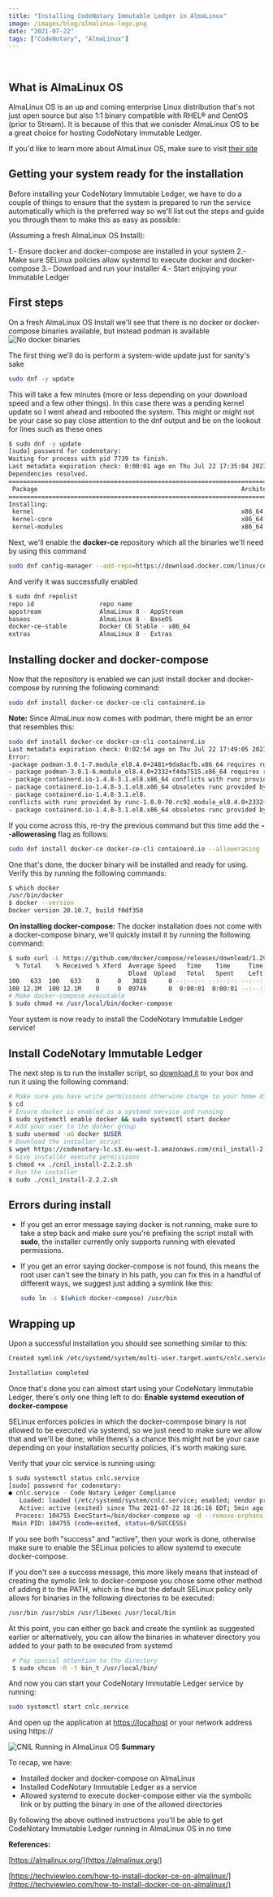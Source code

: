 ```yaml
---
title: "Installing CodeNotary Immutable Ledger in AlmaLinux"
image: /images/blog/almalinux-logo.png
date: "2021-07-22"
tags: ["CodeNotary", "AlmaLinux"]
---
```


 

## **What is AlmaLinux OS**

AlmaLinux OS is an up and coming enterprise Linux distribution that's not just open source but also 1:1 binary compatible with RHEL® and CentOS (prior to Stream). It is because of this that we conisder AlmaLinux OS to be a great choice for hosting CodeNotary Immutable Ledger.

If you'd like to learn more about AlmaLinux OS, make sure to visit [their site](https://almalinux.org/)

## **Getting your system ready for the installation**

Before installing your CodeNotary Immutable Ledger, we have to do a couple of things to ensure that the system is prepared to run the service automatically which is the preferred way so we'll list out the steps and guide you through them to make this as easy as possible:

(Assuming a fresh AlmaLinux OS Install):

1.- Ensure docker and docker-compose are installed in your system
2.- Make sure SELinux policies allow systemd to execute docker and docker-compose
3.- Download and run your installer
4.- Start enjoying your Immutable Ledger

## **First steps**

On a fresh AlmaLinux OS Install we'll see that there is no docker or docker-compose binaries available, but instead podman is available
![No docker binaries](/images/blog/almalinux-no-docker.png)

The first thing we'll do is perform a system-wide update just for sanity's sake

```bash
sudo dnf -y update
```

This will take a few minutes (more or less depending on your download speed and a few other things). In this case there was a pending kernel update so I went ahead and rebooted the system. This might or might not be your case so pay close attention to the dnf output and be on the lookout for lines such as these ones

```bash
$ sudo dnf -y update
[sudo] password for codenotary:
Waiting for process with pid 7739 to finish.
Last metadata expiration check: 0:00:01 ago on Thu Jul 22 17:35:04 2021.
Dependencies resolved.
=====================================================================================================================================================================================================================================
 Package                                                        Architecture                            Version                                                                     Repository                                  Size
=====================================================================================================================================================================================================================================
Installing:
 kernel                                                         x86_64                                  4.18.0-305.10.2.el8_4                                                       baseos                                     5.9 M
 kernel-core                                                    x86_64                                  4.18.0-305.10.2.el8_4                                                       baseos                                      36 M
 kernel-modules                                                 x86_64                                  4.18.0-305.10.2.el8_4                                                       baseos                                      28 M
```

Next, we'll enable the **docker-ce** repository which all the binaries we'll  need by using this command

```bash
sudo dnf config-manager --add-repo=https://download.docker.com/linux/centos/docker-ce.repo
```

And verify it was successfully enabled

```bash
$ sudo dnf repolist
repo id                  repo name
appstream                AlmaLinux 8 - AppStream
baseos                   AlmaLinux 8 - BaseOS
docker-ce-stable         Docker CE Stable - x86_64
extras                   AlmaLinux 8 - Extras

```

## **Installing docker and docker-compose**

Now that the repository is enabled we can just install docker and docker-compose by running the following command:

```bash
sudo dnf install docker-ce docker-ce-cli containerd.io
```

**Note:** Since AlmaLinux now comes with podman, there might be an error that resembles this:

```bash
sudo dnf install docker-ce docker-ce-cli containerd.io
Last metadata expiration check: 0:02:54 ago on Thu Jul 22 17:49:05 2021.
Error:
-package podman-3.0.1-7.module_el8.4.0+2481+9da8acfb.x86_64 requires runc >= 1.0.0-57, but none of the providers can be installed
- package podman-3.0.1-6.module_el8.4.0+2332+f4da7515.x86_64 requires runc >= 1.0.0-57, but none of the providers can be installed
- package containerd.io-1.4.8-3.1.el8.x86_64 conflicts with runc provided by runc-1.0.0-73.rc93.module_el8.4.0+2481+9da8acfb.x86_64
- package containerd.io-1.4.8-3.1.el8.x86_64 obsoletes runc provided by runc-1.0.0-73.rc93.module_el8.4.0+2481+9da8acfb.x86_64
- package containerd.io-1.4.8-3.1.el8.
conflicts with runc provided by runc-1.0.0-70.rc92.module_el8.4.0+2332+f4da7515.x86_64
- package containerd.io-1.4.8-3.1.el8.x86_64 obsoletes runc provided by runc-1.0.0-70.rc92.module_el8.4.0+2332+f4da7515.x86_64
```

If you come across this, re-try the previous command but this time add the **--allowerasing** flag as follows:

```bash
sudo dnf install docker-ce docker-ce-cli containerd.io --allowerasing
```

One that's done, the docker binary will be installed and ready for using. Verify this by running the following commands:

```bash
$ which docker
/usr/bin/docker
$ docker --version
Docker version 20.10.7, build f0df350
```

**On installing docker-compose:** The docker installation does not come with a docker-compose binary, we'll quickly install it by running the following command:

```bash
$ sudo curl -L https://github.com/docker/compose/releases/download/1.29.2/docker-compose-`uname -s`-`uname -m` -o /usr/local/bin/docker-compose
  % Total    % Received % Xferd  Average Speed   Time    Time     Time  Current
                                 Dload  Upload   Total   Spent    Left  Speed
100   633  100   633    0     0   3028      0 --:--:-- --:--:-- --:--:--  3028
100 12.1M  100 12.1M    0     0  8974k      0  0:00:01  0:00:01 --:--:-- 17.6M
# Make docker-compose executable
$ sudo chmod +x /usr/local/bin/docker-compose
```

Your system is now ready to install the CodeNotary Immutable Ledger service!

## **Install CodeNotary Immutable Ledger**

The next step is to run the installer script, so [download it](https://codenotary-lc.s3.eu-west-1.amazonaws.com/cnil_install-2.2.2.sh) to your box and run it using the following command:

```bash
# Make sure you have write permissions otherwise change to your home directory
$ cd
# Ensure docker is enabled as a systemd service and running
$ sudo systemctl enable docker && sudo systemctl start docker
# Add your user to the docker group
$ sudo usermod -aG docker $USER
# Download the installer script
$ wget https://codenotary-lc.s3.eu-west-1.amazonaws.com/cnil_install-2.2.2.sh
# Give installer execute permissions
$ chmod +x ./cnil_install-2.2.2.sh
# Run the installer
$ sudo ./cnil_install-2.2.2.sh

```

## **Errors during install**

* If you get an error message saying docker is not running, make sure to take a step back and make sure you're prefixing the script install with **sudo**, the installer currently only supports running with elevated permissions.

* If you get an error saying docker-compose is not found, this means the root user can't see the binary in his path, you can fix this in a handful of different ways, we suggest just adding a symlink like this:

    ```bash
    sudo ln -s $(which docker-compose) /usr/bin
    ```

## Wrapping up

Upon a successful installation you should see something similar to this:

```bash
Created symlink /etc/systemd/system/multi-user.target.wants/cnlc.service → /etc/systemd/system/cnlc.service

Installation completed
```

Once that's done you can almost start using your CodeNotary Immutable Ledger, there's only one thing left to do: **Enable systemd execution of docker-compose**

SELinux enforces policies in which the docker-commpose binary is not allowed to be executed via systemd, so we just need to make sure we allow that and we'll be done; while theres's a chance this might not be your case depending on your installation security policies, it's worth making sure.

Verify that your clc service is running using:

```bash
$ sudo systemctl status cnlc.service
[sudo] password for codenotary:
● cnlc.service - Code Notary Ledger Compliance
   Loaded: loaded (/etc/systemd/system/cnlc.service; enabled; vendor preset: disabled)
   Active: active (exited) since Thu 2021-07-22 18:26:16 EDT; 5min ago
  Process: 104755 ExecStart=/bin/docker-compose up -d --remove-orphans (code=exited, status=0/SUCCESS)
 Main PID: 104755 (code=exited, status=0/SUCCESS)
```

If you see both "success" and "active", then your work is done, otherwise make sure to enable the SELinux policies to allow systemd to execute docker-compose.

If you don't see a success message, this more likely means that instead of creating the symolic link to docker-compose you chose some other method of adding it to the PATH, which is fine but the default SELinux policy only allows for binaries in the following directories to be executed:

```bash
/usr/bin /usr/sbin /usr/libexec /usr/local/bin
```

At this point, you can either go back and create the symlink as suggested earlier or alternatively, you can allow the binaries in whatever directory you added to your path to be executed from systemd

```bash
 # Pay special attention to the directory
 $ sudo chcon -R -t bin_t /usr/local/bin/
```

And now you can start your CodeNotary Immutable Ledger service by running:

```bash
sudo systemctl start cnlc.service
```

And open up the application at [https://localhost](https://localhost) or your network address using https://<dnsname-or-ip>

![CNIL Running in AlmaLinux OS](/images/blog/almalinux-cnil.png)
**Summary**

To recap, we have:

* Installed docker and docker-compose on AlmaLinux
* Installed CodeNotary Immutable Ledger as a service
* Allowed systemd to execute docker-compose either via the symbolic link or by putting the binary in one of the allowed directories

By following the above outlined instructions you'll be able to get CodeNotary Immutable Ledger running in AlmaLinux OS in no time

**References:**

[https://almalinux.org/](https://almalinux.org/)

[https://techviewleo.com/how-to-install-docker-ce-on-almalinux/](https://techviewleo.com/how-to-install-docker-ce-on-almalinux/)
